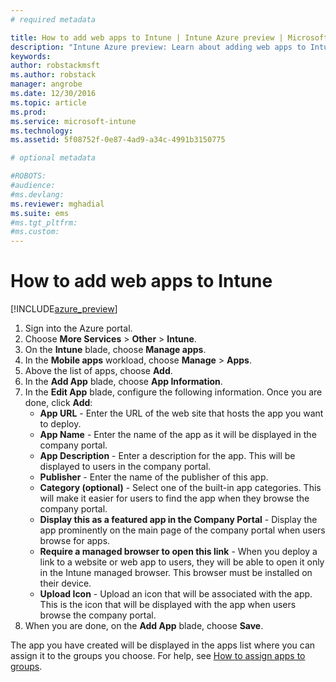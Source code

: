 ```yaml
---
# required metadata

title: How to add web apps to Intune | Intune Azure preview | Microsoft Docs
description: "Intune Azure preview: Learn about adding web apps to Intune."
keywords:
author: robstackmsft
ms.author: robstack
manager: angrobe
ms.date: 12/30/2016
ms.topic: article
ms.prod:
ms.service: microsoft-intune
ms.technology:
ms.assetid: 5f08752f-0e87-4ad9-a34c-4991b3150775

# optional metadata

#ROBOTS:
#audience:
#ms.devlang:
ms.reviewer: mghadial
ms.suite: ems
#ms.tgt_pltfrm:
#ms.custom:
---
```


# How to add web apps to Intune

[!INCLUDE[azure_preview](../includes/azure_preview.md)]

1. Sign into the Azure portal.
2. Choose **More Services** > **Other** > **Intune**.
3. On the **Intune** blade, choose **Manage apps**.
4. In the **Mobile apps** workload, choose **Manage** > **Apps**.
5. Above the list of apps, choose **Add**.
6. In the **Add App** blade, choose **App Information**.
7. In the **Edit App** blade, configure the following information. Once you are done, click **Add**:
	- **App URL** - Enter the URL of the web site that hosts the app you want to deploy.
	- **App Name** - Enter the name of the app as it will be displayed in the company portal.
	- **App Description** - Enter a description for the app. This will be displayed to users in the company portal.
	- **Publisher** - Enter the name of the publisher of this app.
	- **Category (optional)** - Select one of the built-in app categories. This will make it easier for users to find the app when they browse the company portal.
	- **Display this as a featured app in the Company Portal** - Display the app prominently on the main page of the company portal when users browse for apps.
	- **Require a managed browser to open this link** - When you deploy a link to a website or web app to users, they will be able to open it only in the Intune managed browser. This browser must be installed on their device.
	- **Upload Icon** - Upload an icon that will be associated with the app. This is the icon that will be displayed with the app when users browse the company portal.
8. When you are done, on the **Add App** blade, choose **Save**.

The app you have created will be displayed in the apps list where you can assign it to the groups you choose. For help, see [How to assign apps to groups](/intune-azure/manage-apps/deploy-apps).
